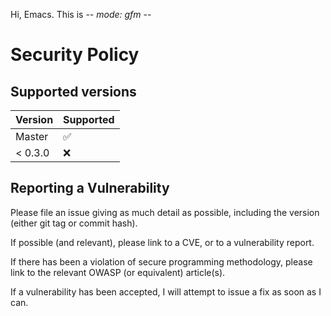 Hi, Emacs.  This is -*- mode: gfm -*-

# Security Policy

## Supported versions

| Version | Supported |
| ------- | --------- |
| Master  | :white_check_mark:       |
| < 0.3.0 | :x:       |

## Reporting a Vulnerability

Please file an issue giving as much detail as possible, including the
version (either git tag or commit hash).

If possible (and relevant), please link to a CVE, or to a
vulnerability report.

If there has been a violation of secure programming methodology,
please link to the relevant OWASP (or equivalent) article(s).

If a vulnerability has been accepted, I will attempt to issue a fix as
soon as I can.
